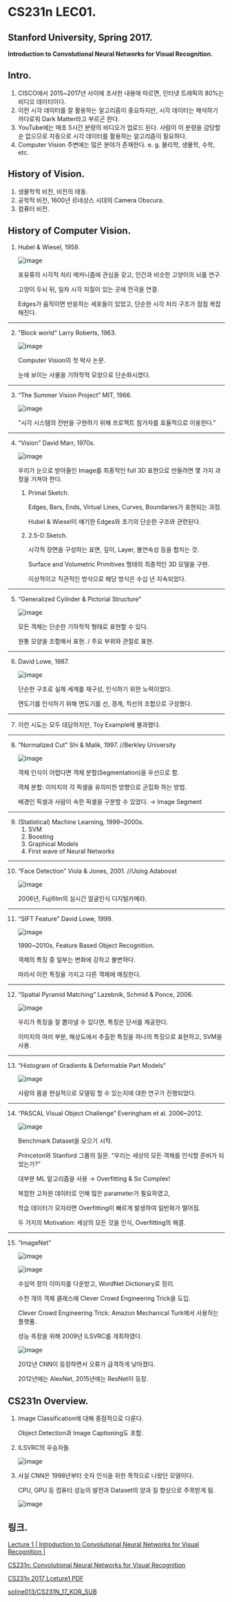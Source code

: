 # CS231n LEC01.
## Stanford University, Spring 2017.
**Introduction to Convolutional Neural Networks for Visual Recognition.**

## Intro.
  1. CISCO에서 2015~2017년 사이에 조사한 내용에 따르면, 인터넷 트래픽의 80%는 비디오 데이터이다.
  2. 이런 시각 데이터를 잘 활용하는 알고리즘이 중요하지만, 시각 데이터는 해석하기 까다로워 Dark Matter라고 부르곤 한다.
  3. YouTube에는 매초 5시간 분량의 비디오가 업로드 된다. 사람이 이 분량을 감당할 순 없으므로 자동으로 시각 데이터를 활용하는 알고리즘이 필요하다.
  4. Computer Vision 주변에는 많은 분야가 존재한다. e. g. 물리학, 생물학, 수학, etc.

## History of Vision.
  1. 생물학적 비전, 비전의 태동.
  2. 공학적 비전, 1600년 르네상스 시대의 Camera Obscura.
  3. 컴퓨터 비전.

## History of Computer Vision.
  1. Hubel & Wiesel, 1959.
  
     ![image](https://user-images.githubusercontent.com/66259854/95469859-0e658280-09bb-11eb-8175-69eb7ff4e0c4.png)
     
     포유류의 시각적 처리 메커니즘에 관심을 갖고, 인간과 비슷한 고양이의 뇌를 연구.
     
     고양이 두뇌 뒤, 일차 시각 피질이 있는 곳에 전극을 연결.
     
     Edges가 움직이면 반응하는 세포들이 있었고, 단순한 시각 처리 구조가 점점 복잡해진다.

* * *

  2. "Block world" Larry Roberts, 1963.
  
     ![image](https://user-images.githubusercontent.com/66259854/95469862-10c7dc80-09bb-11eb-9c59-412991ead64d.png)
     
     Computer Vision의 첫 박사 논문.
     
     눈에 보이는 사물을 기하학적 모양으로 단순화시켰다.

* * *

  3. “The Summer Vision Project” MIT, 1966.
  
     ![image](https://user-images.githubusercontent.com/66259854/95469869-132a3680-09bb-11eb-8e21-df259699c237.png)
     
     "시각 시스템의 전반을 구현하기 위해 프로젝트 참가자를 효율적으로 이용한다."

* * *

  4. “Vision” David Marr, 1970s.
     
     ![image](https://user-images.githubusercontent.com/66259854/95469881-145b6380-09bb-11eb-8d47-0d6429529268.png)

     우리가 눈으로 받아들인 Image를 최종적인 full 3D 표현으로 만들려면 몇 가지 과정을 거쳐야 한다.

     1)	Primal Sketch.
     
        Edges, Bars, Ends, Virtual Lines, Curves, Boundaries가 표현되는 과정.
        
        Hubel & Wiesel이 얘기한 Edges와 초기의 단순한 구조와 관련된다.
        
     2) 2.5-D Sketch.
     
        시각적 장면을 구성하는 표면, 깊이, Layer, 불연속성 등을 합치는 것.
        
        Surface and Volumetric Primitives 형태의 최종적인 3D 모델을 구현.
        
        이상적이고 직관적인 방식으로 해당 방식은 수십 년 지속되었다.

* * *

  5. “Generalized Cylinder & Pictorial Structure”

     ![image](https://user-images.githubusercontent.com/66259854/95469886-16bdbd80-09bb-11eb-90cb-db234f886669.png)
     
     모든 객체는 단순한 기하학적 형태로 표현할 수 있다.
     
     원통 모양을 조합해서 표현. / 주요 부위와 관절로 표현.
 
 * * *
 
  6. David Lowe, 1987.
 
     ![image](https://user-images.githubusercontent.com/66259854/95469895-19b8ae00-09bb-11eb-80d1-60b1a5c24390.png)
     
     단순한 구조로 실제 세계를 재구성, 인식하기 위한 노력이었다.
     
     면도기를 인식하기 위해 면도기를 선, 경계, 직선의 조합으로 구성했다.

* * *

  7. 이런 시도는 모두 대담하지만, Toy Example에 불과했다.

* * *

  8. “Normalized Cut” Shi & Malik, 1997. //Berkley University
  
     ![image](https://user-images.githubusercontent.com/66259854/95469899-1c1b0800-09bb-11eb-980c-71df5dec6eaa.png)

     객체 인식이 어렵다면 객체 분할(Segmentation)을 우선으로 함.
     
     객체 분할: 이미지의 각 픽셀을 유의미한 방향으로 군집화 하는 방법.
     
     배경인 픽셀과 사람이 속한 픽셀을 구분할 수 있었다. → Image Segment

* * *

  9. (Statistical) Machine Learning, 1999~2000s.
     1) SVM
     2)	Boosting
     3)	Graphical Models
     4)	First wave of Neural Networks

* * *

  10. “Face Detection” Viola & Jones, 2001. //Using Adaboost

      ![image](https://user-images.githubusercontent.com/66259854/95469916-1f15f880-09bb-11eb-9b62-4c42019c8573.png)

      2006년, Fujifilm의 실시간 얼굴인식 디지털카메라.
 
 * * *
 
  11. “SIFT Feature” David Lowe, 1999.
 
      ![image](https://user-images.githubusercontent.com/66259854/95469923-21785280-09bb-11eb-8d6d-cf549cf9fadc.png)

      1990~2010s, Feature Based Object Recognition.
      
      객체의 특징 중 일부는 변화에 강하고 불변하다.
      
      따라서 이런 특징을 가지고 다른 객체에 매칭한다.

* * *

  12. “Spatial Pyramid Matching” Lazebnik, Schmid & Ponce, 2006.
 
      ![image](https://user-images.githubusercontent.com/66259854/95469931-23daac80-09bb-11eb-95e1-2e2d214062b2.png)
      
      우리가 특징을 잘 뽑아낼 수 있다면, 특징은 단서를 제공한다.
      
      이미지의 여러 부분, 해상도에서 추출한 특징을 하나의 특징으로 표현하고, SVM을 사용.

* * *

  13. “Histogram of Gradients & Deformable Part Models”
 
      ![image](https://user-images.githubusercontent.com/66259854/95469940-263d0680-09bb-11eb-8152-a7461f5aaf9e.png)
      
      사람의 몸을 현실적으로 모델링 할 수 있는지에 대한 연구가 진행되었다.

* * *

  14. “PASCAL Visual Object Challenge” Everingham et al. 2006~2012.
      
      ![image](https://user-images.githubusercontent.com/66259854/95469945-289f6080-09bb-11eb-8d54-a1c9c631c516.png)

      Benchmark Dataset을 모으기 시작.
      
      Princeton와 Stanford 그룹의 질문. “우리는 세상의 모든 객체를 인식할 준비가 되었는가?”
      
      대부분 ML 알고리즘을 사용 → Overfitting & So Complex!
      
      복잡한 고차원 데이터로 인해 많은 parameter가 필요하였고,
      
      학습 데이터가 모자라면 Overfitting이 빠르게 발생하여 일반화가 떨어짐.
      
      두 가지의 Motivation: 세상의 모든 것을 인식, Overfitting의 해결.

* * *

  15. “ImageNet”
      
      ![image](https://user-images.githubusercontent.com/66259854/95469956-2b01ba80-09bb-11eb-9a3c-15a93ba35936.png)
      
      ![image](https://user-images.githubusercontent.com/66259854/95469964-2d641480-09bb-11eb-8411-4c16a928831a.png)

      수십억 장의 이미지를 다운받고, WordNet Dictionary로 정리.
      
      수천 개의 객체 클래스에 Clever Crowd Engineering Trick을 도입.
      
      Clever Crowd Engineering Trick: Amazon Mechanical Turk에서 사용하는 플랫폼.
      
      성능 측정을 위해 2009년 ILSVRC를 개최하였다.

      ![image](https://user-images.githubusercontent.com/66259854/95469994-39e86d00-09bb-11eb-9660-bb8b8e97abc9.png)

      2012년 CNN이 등장하면서 오류가 급격하게 낮아졌다.
      
      2012년에는 AlexNet, 2015년에는 ResNet이 등장.
 
## CS231n Overview.
  1. Image Classification에 대해 중점적으로 다룬다.
     
     Object Detection과 Image Captioning도 포함.

  2. ILSVRC의 우승자들.
     
     ![image](https://user-images.githubusercontent.com/66259854/95470015-3e148a80-09bb-11eb-9428-1b1badaebacc.png)

  3. 사실 CNN은 1998년부터 숫자 인식을 위한 목적으로 나왔던 모델이다.
     
     CPU, GPU 등 컴퓨터 성능의 발전과 Dataset의 양과 질 향상으로 주목받게 됨.
     
     ![image](https://user-images.githubusercontent.com/66259854/95470021-3fde4e00-09bb-11eb-9a25-f48ed5282814.png)

## 링크.
[Lecture 1 | Introduction to Convolutional Neural Networks for Visual Recognition |](https://www.youtube.com/watch?v=vT1JzLTH4G4&t=2s)

[CS231n: Convolutional Neural Networks for Visual Recognition](http://cs231n.stanford.edu/2017/)

[CS231n 2017 Lceture1 PDF](http://cs231n.stanford.edu/slides/2017/cs231n_2017_lecture1.pdf)

[soline013/CS231N_17_KOR_SUB](https://github.com/visionNoob/CS231N_17_KOR_SUB/blob/master/kor/Lecture%201%20%20%20Introduction%20to%20Convolutional%20Neural%20Networks%20for%20Visual%20Recognition.ko.srt)
